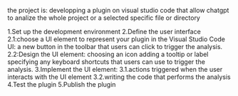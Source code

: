 the project is: developping a plugin on visual studio code that allow chatgpt to analize the whole project or a selected specific file or directory

1.Set up the development environment
2.Define the user interface
    2.1:choose a UI element to represent your plugin in the Visual Studio Code UI:
        a new button in the toolbar that users can click to trigger the analysis.
    2.2:Design the UI element:
        choosing an icon
        adding a tooltip or label
        specifying any keyboard shortcuts that users can use to trigger the analysis.
3.Implement the UI element: 
    3.1.actions triggered when the user interacts with the UI element
    3.2.writing the code that performs the analysis
4.Test the plugin
5.Publish the plugin




